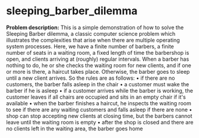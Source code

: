 # sleeping_barber_dilemma
**Problem description:**
This is a simple demonstration of how to solve the Sleeping Barber dilemma, a classic computer science problem which illustrates the complexities that arise when there are multiple operating system processes. Here, we have a finite number of barbers, a finite number of seats in a waiting room, a fixed length of time the barbershop is open, and clients arriving at (roughly) regular intervals. When a barber has nothing to do, he or she checks the waiting room for new clients, and if one or more is there, a haircut takes place. Otherwise, the barber
goes to sleep until a new client arrives. So the rules are as follows:
  • if there are no customers, the barber falls asleep in the chair
  • a customer must wake the barber if he is asleep
  • if a customer arrives while the barber is working, the customer leaves if all chairs are occupied and sits in an empty chair if it's available
  • when the barber finishes a haircut, he inspects the waiting room to see if there are any waiting customers and falls asleep if there are none
  • shop can stop accepting new clients at closing time, but the barbers cannot leave until the waiting room is empty
  • after the shop is closed and there are no clients left in the waiting area, the barber goes home
